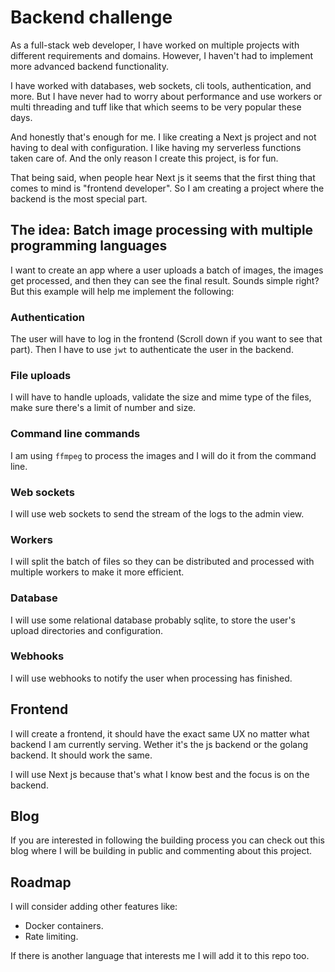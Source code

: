 # Backend challenge

As a full-stack web developer, I have worked on multiple projects with different requirements and domains. However, I haven't had to implement more advanced backend functionality.

I have worked with databases, web sockets, cli tools, authentication, and more. But I have never had to worry about performance and use workers or multi threading and tuff like that which seems to be very popular these days.

And honestly that's enough for me. I like creating a Next js project and not having to deal with configuration. I like having my serverless functions taken care of. And the only reason I create this project, is for fun.

That being said, when people hear Next js it seems that the first thing that comes to mind is "frontend developer". So I am creating a project where the backend is the most special part.

## The idea: Batch image processing with multiple programming languages

I want to create an app where a user uploads a batch of images, the images get processed, and then they can see the final result. Sounds simple right? But this example will help me implement the following:

### Authentication

The user will have to log in the frontend (Scroll down if you want to see that part). Then I have to use `jwt` to authenticate the user in the backend.

### File uploads

I will have to handle uploads, validate the size and mime type of the files, make sure there's a limit of number and size.

### Command line commands

I am using `ffmpeg` to process the images and I will do it from the command line.

### Web sockets

I will use web sockets to send the stream of the logs to the admin view.

### Workers

I will split the batch of files so they can be distributed and processed with multiple workers to make it more efficient.

### Database

I will use some relational database probably sqlite, to store the user's upload directories and configuration.

### Webhooks

I will use webhooks to notify the user when processing has finished.

## Frontend

I will create a frontend, it should have the exact same UX no matter what backend I am currently serving. Wether it's the js backend or the golang backend. It should work the same.

I will use Next js because that's what I know best and the focus is on the backend.

## Blog

If you are interested in following the building process you can check out this blog where I will be building in public and commenting about this project.

## Roadmap

I will consider adding other features like:

- Docker containers.
- Rate limiting.

If there is another language that interests me I will add it to this repo too.